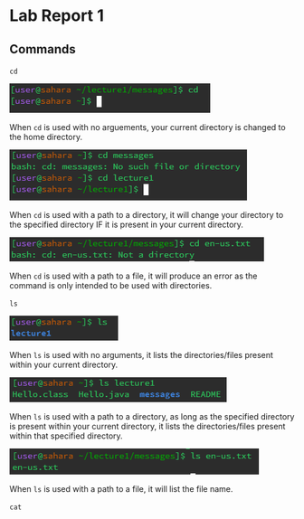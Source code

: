 # **Lab Report 1**

## Commands

`cd`

![Image](cd1.png)

When `cd` is used with no arguements, your current directory is changed to the home directory.

![Image](cd2.png)

When `cd` is used with a path to a directory, it will change your directory to the specified directory IF it is present in your current directory.

![Image](cd3.png)

When `cd` is used with a path to a file, it will produce an error as the command is only intended to be used with directories.



`ls`

![Image](ls1.png)

When `ls` is used with no arguments, it lists the directories/files present within your current directory.

![Image](ls2.png)

When `ls` is used with a path to a directory, as long as the specified directory is present within your current directory, it lists the directories/files present within that specified directory.

![Image](ls3.png)

When `ls` is used with a path to a file, it will list the file name.



`cat`
